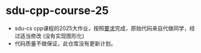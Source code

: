 # sdu-cpp-course-25
- sdu-cs cpp课程的2025大作业，按照[要求](https://github.com/YanniYang-PolyU/2025-Cplusplus-Project)完成，原始代码来自代做同学，经过适当修改 (没有实现图形化)
- 代码质量不做保证，此仓库没有更新计划。
